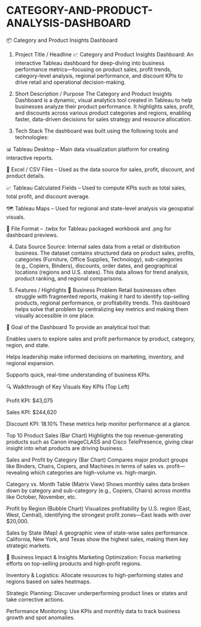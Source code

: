 # CATEGORY-AND-PRODUCT-ANALYSIS-DASHBOARD
📦 Category and Product Insights Dashboard
1. Project Title / Headline
📈 Category and Product Insights Dashboard:
An interactive Tableau dashboard for deep-diving into business performance metrics—focusing on product sales, profit trends, category-level analysis, regional performance, and discount KPIs to drive retail and operational decision-making.

2. Short Description / Purpose
The Category and Product Insights Dashboard is a dynamic, visual analytics tool created in Tableau to help businesses analyze their product performance. It highlights sales, profit, and discounts across various product categories and regions, enabling faster, data-driven decisions for sales strategy and resource allocation.

3. Tech Stack
The dashboard was built using the following tools and technologies:

📊 Tableau Desktop – Main data visualization platform for creating interactive reports.

📄 Excel / CSV Files – Used as the data source for sales, profit, discount, and product details.

📈 Tableau Calculated Fields – Used to compute KPIs such as total sales, total profit, and discount average.

🗺️ Tableau Maps – Used for regional and state-level analysis via geospatial visuals.

📁 File Format – .twbx for Tableau packaged workbook and .png for dashboard previews.

4. Data Source
Source: Internal sales data from a retail or distribution business.
The dataset contains structured data on product sales, profits, categories (Furniture, Office Supplies, Technology), sub-categories (e.g., Copiers, Binders), discounts, order dates, and geographical locations (regions and U.S. states). This data allows for trend analysis, product ranking, and regional comparisons.

5. Features / Highlights
💼 Business Problem
Retail businesses often struggle with fragmented reports, making it hard to identify top-selling products, regional performance, or profitability trends. This dashboard helps solve that problem by centralizing key metrics and making them visually accessible in one place.

🎯 Goal of the Dashboard
To provide an analytical tool that:

Enables users to explore sales and profit performance by product, category, region, and state.

Helps leadership make informed decisions on marketing, inventory, and regional expansion.

Supports quick, real-time understanding of business KPIs.

🔍 Walkthrough of Key Visuals
Key KPIs (Top Left)

Profit KPI: $43,075

Sales KPI: $244,620

Discount KPI: 18.10%
These metrics help monitor performance at a glance.

Top 10 Product Sales (Bar Chart)
Highlights the top revenue-generating products such as Canon imageCLASS and Cisco TelePresence, giving clear insight into what products are driving business.

Sales and Profit by Category (Bar Chart)
Compares major product groups like Binders, Chairs, Copiers, and Machines in terms of sales vs. profit—revealing which categories are high-volume vs. high-margin.

Category vs. Month Table (Matrix View)
Shows monthly sales data broken down by category and sub-category (e.g., Copiers, Chairs) across months like October, November, etc.

Profit by Region (Bubble Chart)
Visualizes profitability by U.S. region (East, West, Central), identifying the strongest profit zones—East leads with over $20,000.

Sales by State (Map)
A geographic view of state-wise sales performance. California, New York, and Texas show the highest sales, making them key strategic markets.

🧠 Business Impact & Insights
Marketing Optimization: Focus marketing efforts on top-selling products and high-profit regions.

Inventory & Logistics: Allocate resources to high-performing states and regions based on sales heatmaps.

Strategic Planning: Discover underperforming product lines or states and take corrective actions.

Performance Monitoring: Use KPIs and monthly data to track business growth and spot anomalies.
